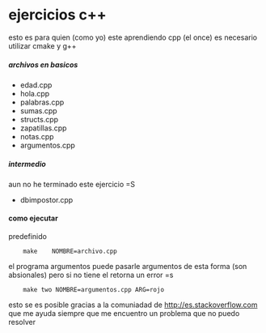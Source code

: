 # ejercicios c++
esto es para quien (como yo) este aprendiendo cpp (el once)
es necesario utilizar cmake y g++

##### archivos en basicos

* edad.cpp
* hola.cpp
* palabras.cpp
* sumas.cpp
* structs.cpp
* zapatillas.cpp
* notas.cpp
* argumentos.cpp

##### intermedio

aun no he terminado este ejercicio =S

* dbimpostor.cpp

#### como ejecutar

predefinido
```
    make 	NOMBRE=archivo.cpp 
```
el programa argumentos puede pasarle argumentos de esta forma (son absionales) pero si
no tiene el retorna un error =s
```
    make two NOMBRE=argumentos.cpp ARG=rojo 
```


esto se es posible gracias a la comuniadad de http://es.stackoverflow.com que me ayuda 
siempre que me encuentro un problema que no puedo resolver
